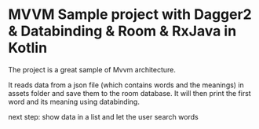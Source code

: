 # MVVM Sample project with Dagger2 &amp; Databinding &amp; Room &amp; RxJava in Kotlin
The project is a great sample of Mvvm architecture.

It reads data from a json file (which contains words and the meanings) in assets folder and save them to the room database.
It will then print the first word and its meaning using databinding.

next step:
show data in a list and let the user search words
